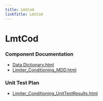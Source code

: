 ```yaml
---
title: LmtCod
linkTitle: LmtCod
---
```


# LmtCod
### Component Documentation

- [Data Dictionary.html](doc/Data%20Dictionary.html)
- [Limiter_Conditioning_MDD.html](doc/Limiter_Conditioning_MDD.html)

### Unit Test Plan

- [Limiter_Conditioning_UnitTestResults.html](utp/Tessy/report/Limiter_Conditioning_UnitTestResults.html)

